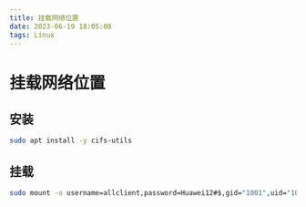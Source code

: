 ```yaml
---
title: 挂载网络位置
date: 2023-06-19 18:05:00
tags: Linux
---
```


# 挂载网络位置

## 安装

```bash
sudo apt install -y cifs-utils
```

## 挂载

```bash
sudo mount -o username=allclient,password=Huawei12#$,gid="1001",uid="1001",vers=1.0 //monitor.com/WFTP /minio/
```

